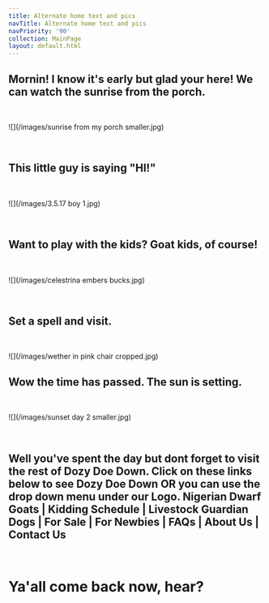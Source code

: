 ```yaml
---
title: Alternate home text and pics
navTitle: Alternate home text and pics
navPriority: '90'
collection: MainPage
layout: default.html
---
```

## Mornin! I know it's early but glad your here! We can watch the sunrise from the porch.

<br />

![](/images/sunrise from my porch smaller.jpg)

<br />

## This little guy is saying "HI!"

<br />

![](/images/3.5.17 boy 1.jpg)

<br />

## Want to play with the kids? Goat kids, of course!

<br />

![](/images/celestrina embers bucks.jpg)

<br />

## Set a spell and visit.

<br />

![](/images/wether in pink chair cropped.jpg)

## Wow the time has passed.  The sun is setting.

<br />

![](/images/sunset day 2  smaller.jpg)

<br />

## Well you've spent the day but dont forget to visit the rest of Dozy Doe Down.  Click on these links below to see Dozy Doe Down OR you can use the drop down menu under our Logo. Nigerian Dwarf Goats | Kidding Schedule | Livestock Guardian Dogs | For Sale | For Newbies | FAQs | About Us | Contact Us

<br />

# Ya'all come back now, hear?
